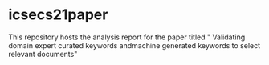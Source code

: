 # icsecs21paper
This repository hosts the analysis report for the paper titled " Validating domain expert curated keywords andmachine generated keywords to select relevant documents"
